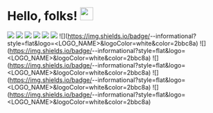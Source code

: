# Hello, folks! <img src="https://raw.githubusercontent.com/MartinHeinz/MartinHeinz/master/wave.gif" width="30px">
![](https://img.shields.io/badge/<OS>-<Linux>-informational?style=flat&logo=<LOGO_NAME>&logoColor=white&color=2bbc8a)
![](https://img.shields.io/badge/<Code>-<C++>-informational?style=flat&logo=<LOGO_NAME>&logoColor=white&color=2bbc8a)
![](https://img.shields.io/badge/<Code>-<Python>-informational?style=flat&logo=<LOGO_NAME>&logoColor=white&color=2bbc8a)
![](https://img.shields.io/badge/<Code>-<Matlab>-informational?style=flat&logo=<LOGO_NAME>&logoColor=white&color=2bbc8a)
![](https://img.shields.io/badge/<Software>-<ROS>-informational?style=flat&logo=<LOGO_NAME>&logoColor=white&color=2bbc8a)
![](https://img.shields.io/badge/<Software>-<Matlab>-informational?style=flat&logo=<LOGO_NAME>&logoColor=white&color=2bbc8a)
![](https://img.shields.io/badge/<Research Field>-<Computer Vision>-informational?style=flat&logo=<LOGO_NAME>&logoColor=white&color=2bbc8a)
![](https://img.shields.io/badge/<Research Field>-<Deep Learning>-informational?style=flat&logo=<LOGO_NAME>&logoColor=white&color=2bbc8a)
![](https://img.shields.io/badge/<Research Field>-<Path Planning and Following>-informational?style=flat&logo=<LOGO_NAME>&logoColor=white&color=2bbc8a)
![](https://img.shields.io/badge/<Research Field>-<SLAM>-informational?style=flat&logo=<LOGO_NAME>&logoColor=white&color=2bbc8a)
![](https://img.shields.io/badge/<Research Field>-<Robust Controller>-informational?style=flat&logo=<LOGO_NAME>&logoColor=white&color=2bbc8a)
